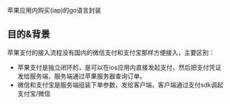 苹果应用内购买(iap)的go语言封装


## 目的&背景

苹果支付的接入流程没有国内的微信支付和支付宝那样方便接入，主要区别：

* 苹果支付是独立闭环的，是可以在ios应用内直接发起支付，然后把支付凭证发给服务端，服务端通过苹果服务器查询订单。
* 微信和支付宝是服务端组装下单参数，发给客户端，客户端通过支付sdk调起支付宝/微信
